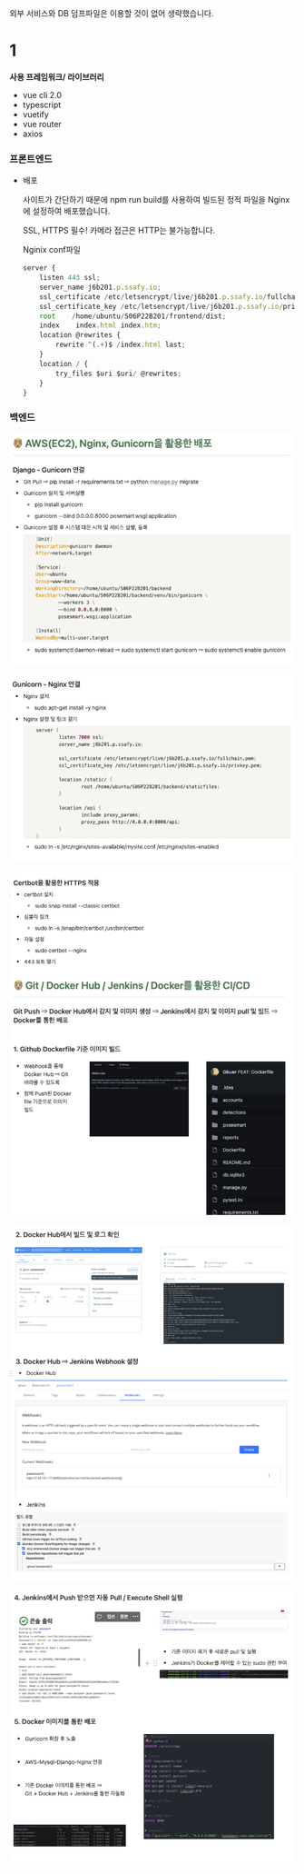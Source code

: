 외부 서비스와 DB 덤프파일은 이용할 것이 없어 생략했습니다.

# 1

**사용 프레임워크/ 라이브러리**

- vue cli 2.0
- typescript
- vuetify
- vue router
- axios

### 프론트엔드

- 배포
    
     사이트가 간단하기 때문에 npm run build를 사용하여 빌드된 정적 파일을 Nginx에 설정하여 배포했습니다.
    
    SSL, HTTPS 필수! 카메라 접근은 HTTP는 불가능합니다.
    
    Nginix conf파일
    
    ```jsx
    server {
        listen 443 ssl;
        server_name j6b201.p.ssafy.io;
        ssl_certificate /etc/letsencrypt/live/j6b201.p.ssafy.io/fullchain.pem;
        ssl_certificate_key /etc/letsencrypt/live/j6b201.p.ssafy.io/privkey.pem;
        root    /home/ubuntu/S06P22B201/frontend/dist;
        index    index.html index.htm;
        location @rewrites {
            rewrite ^(.+)$ /index.html last;
        }
        location / {
            try_files $uri $uri/ @rewrites;
        }
    }
    ```
    


### 백엔드

![스크린샷 2022-04-07 오후 5.25.15.png](image/%EC%8A%A4%ED%81%AC%EB%A6%B0%EC%83%B7_2022-04-07_%EC%98%A4%ED%9B%84_5.25.15.png)

![스크린샷 2022-04-07 오후 5.25.19.png](image/%EC%8A%A4%ED%81%AC%EB%A6%B0%EC%83%B7_2022-04-07_%EC%98%A4%ED%9B%84_5.25.19.png)

![스크린샷 2022-04-07 오후 5.25.25.png](image/%EC%8A%A4%ED%81%AC%EB%A6%B0%EC%83%B7_2022-04-07_%EC%98%A4%ED%9B%84_5.25.25.png)

![스크린샷 2022-04-07 오후 5.25.30.png](image/%EC%8A%A4%ED%81%AC%EB%A6%B0%EC%83%B7_2022-04-07_%EC%98%A4%ED%9B%84_5.25.30.png)

![스크린샷 2022-04-07 오후 5.25.36.png](image/%EC%8A%A4%ED%81%AC%EB%A6%B0%EC%83%B7_2022-04-07_%EC%98%A4%ED%9B%84_5.25.36.png)